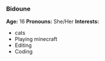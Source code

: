 ### Bidoune
**Age:** 16
**Pronouns:** She/Her
**Interests:**
- cats
- Playing minecraft
- Editing
- Coding
